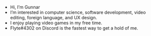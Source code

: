 - Hi, I’m Gunnar
- I’m interested in computer science, software development, video editing, foreign language, and UX design. 
- I enjoy playing video games in my free time.
- Flyte#4302 on Discord is the fastest way to get a hold of me.

<!---
GVonB/GVonB is a ✨ special ✨ repository because its `README.md` (this file) appears on your GitHub profile.
You can click the Preview link to take a look at your changes.
--->
